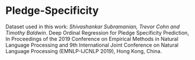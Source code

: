 # Pledge-Specificity

Dataset used in this work: _Shivashankar Subramanian, Trevor Cohn and Timothy Baldwin_. Deep Ordinal Regression for Pledge Specificity Prediction, In Proceedings of the 2019 Conference on Empirical Methods in Natural Language Processing and 9th International Joint Conference on Natural Language Processing (EMNLP-IJCNLP 2019), Hong Kong, China.
